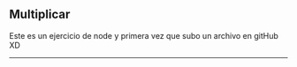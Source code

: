 ## Multiplicar 

Este es un ejercicio de node y primera vez que subo un archivo en gitHub
XD
_____________